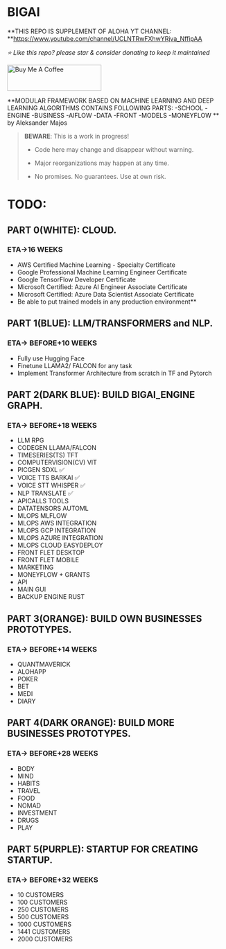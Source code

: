 # BIGAI

**THIS REPO IS SUPPLEMENT OF ALOHA YT CHANNEL: **https://www.youtube.com/channel/UCLNTRwFXhwYRjva_NffipAA


*⭐️ Like this repo? please star & consider donating to keep it maintained*

<a href="https://www.buymeacoffee.com/aleksanderu" target="_blank"><img src="https://cdn.buymeacoffee.com/buttons/v2/default-yellow.png" alt="Buy Me A Coffee" style="height: 60px !important;width: 217px !important;" ></a>

**MODULAR FRAMEWORK BASED ON MACHINE LEARNING AND DEEP LEARNING ALGORITHMS
CONTAINS FOLLOWING PARTS:
-SCHOOL
-ENGINE
-BUSINESS
-AIFLOW
-DATA
-FRONT
-MODELS
-MONEYFLOW
** by Aleksander Majos

> **BEWARE**: This is a work in progress!
>
> * Code here may change and disappear without warning.
>
> * Major reorganizations may happen at any time.
>
> * No promises. No guarantees. Use at own risk.

# **TODO:**

## PART 0(WHITE): CLOUD.
### ETA->16 WEEKS

* AWS Certified Machine Learning - Specialty Certificate
* Google Professional Machine Learning Engineer Certificate
* Google TensorFlow Developer Certificate
* Microsoft Certified: Azure AI Engineer Associate Certificate
* Microsoft Certified: Azure Data Scientist Associate Certificate
* Be able to put trained models in any production environment**

## PART 1(BLUE): LLM/TRANSFORMERS and NLP.
### ETA-> BEFORE+10 WEEKS

* Fully use Hugging Face 
* Finetune LLAMA2/ FALCON for any task
* Implement Transformer Architecture from scratch in TF and Pytorch

## PART 2(DARK BLUE): BUILD BIGAI_ENGINE GRAPH.
### ETA-> BEFORE+18 WEEKS

* LLM RPG
* CODEGEN LLAMA/FALCON
* TIMESERIES(TS) TFT
* COMPUTERVISION(CV) VIT
* PICGEN SDXL ✅
* VOICE TTS BARKAI ✅
* VOICE STT WHISPER ✅
* NLP TRANSLATE ✅
* APICALLS TOOLS
* DATATENSORS AUTOML
* MLOPS MLFLOW
* MLOPS AWS INTEGRATION
* MLOPS GCP INTEGRATION
* MLOPS AZURE INTEGRATION
* MLOPS CLOUD EASYDEPLOY
* FRONT FLET DESKTOP
* FRONT FLET MOBILE
* MARKETING
* MONEYFLOW + GRANTS
* API
* MAIN GUI
* BACKUP ENGINE RUST

## PART 3(ORANGE): BUILD OWN BUSINESSES PROTOTYPES.
### ETA-> BEFORE+14 WEEKS
* QUANTMAVERICK
* ALOHAPP
* POKER
* BET
* MEDI
* DIARY

## PART 4(DARK ORANGE): BUILD MORE BUSINESSES PROTOTYPES.
### ETA-> BEFORE+28 WEEKS
* BODY
* MIND
* HABITS
* TRAVEL
* FOOD
* NOMAD
* INVESTMENT
* DRUGS
* PLAY

## PART 5(PURPLE): STARTUP FOR CREATING STARTUP.
### ETA-> BEFORE+32 WEEKS
* 10 CUSTOMERS
* 100 CUSTOMERS
* 250 CUSTOMERS
* 500 CUSTOMERS
* 1000 CUSTOMERS
* 1441 CUSTOMERS
* 2000 CUSTOMERS
















